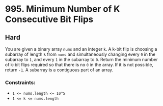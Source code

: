 # 995. Minimum Number of K Consecutive Bit Flips

## Hard

You are given a binary array `nums` and an integer `k`. A k-bit flip is choosing a subarray of length `k` from `nums`
and simultaneously changing every `0` in the subarray to `1`, and every `1` in the subarray to `0`. Return the minimum
number of k-bit flips required so that there is no `0` in the array. If it is not possible, return `-1`. A subarray is a
contiguous part of an array.

### Constraints:

- `1 <= nums.length <= 10^5`
- `1 <= k <= nums.length`
